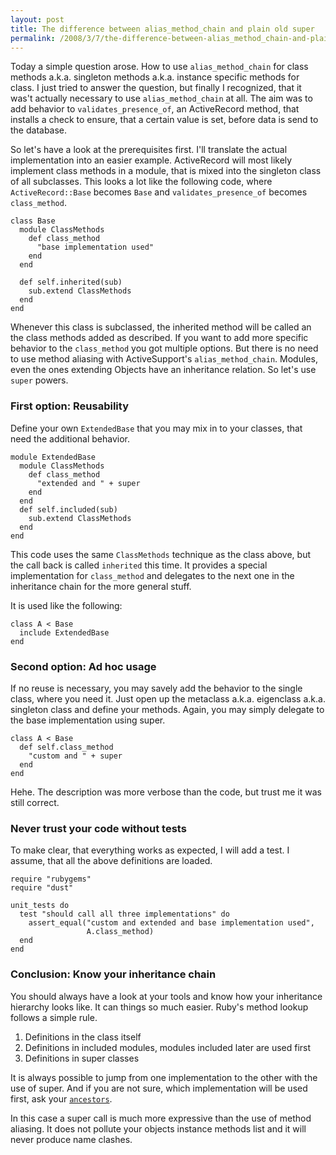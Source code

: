 ```yaml
---
layout: post
title: The difference between alias_method_chain and plain old super
permalink: /2008/3/7/the-difference-between-alias_method_chain-and-plain-old-super
---
```

Today a simple question arose. How to use `alias_method_chain` for class methods
a.k.a. singleton methods a.k.a. instance specific methods for class. I just
tried to answer the question, but finally I recognized, that it was't actually
necessary to use `alias_method_chain` at all. The aim was to add behavior to
`validates_presence_of`, an ActiveRecord method, that installs a check to
ensure, that a certain value is set, before data is send to the database.

So let's have a look at the prerequisites first. I'll translate the actual
implementation into an easier example. ActiveRecord will most likely implement
class methods in a module, that is mixed into the singleton class of all
subclasses. This looks a lot like the following code, where `ActiveRecord::Base`
becomes `Base` and `validates_presence_of` becomes `class_method`.

    class Base
      module ClassMethods
        def class_method
          "base implementation used"
        end
      end

      def self.inherited(sub)
        sub.extend ClassMethods
      end
    end

Whenever this class is subclassed, the inherited method will be called an the
class methods added as described. If you want to add more specific behavior to
the `class_method` you got multiple options. But there is no need to use method
aliasing with ActiveSupport's `alias_method_chain`. Modules, even the ones
extending Objects have an inheritance relation. So let's use `super` powers.

### First option: Reusability

Define your own `ExtendedBase` that you may mix in to your classes, that need
the additional behavior.

    module ExtendedBase
      module ClassMethods
        def class_method
          "extended and " + super
        end
      end
      def self.included(sub)
        sub.extend ClassMethods
      end
    end

This code uses the same `ClassMethods` technique as the class above, but the
call back is called `inherited` this time. It provides a special implementation
for `class_method` and delegates to the next one in the inheritance chain for
the more general stuff.

It is used like the following:

    class A < Base
      include ExtendedBase
    end

### Second option: Ad hoc usage

If no reuse is necessary, you may savely add the behavior to the single class,
where you need it. Just open up the metaclass a.k.a. eigenclass a.k.a. singleton
class and define your methods. Again, you
may simply delegate to the base implementation using super.

    class A < Base
      def self.class_method
        "custom and " + super
      end
    end

Hehe. The description was more verbose than the code, but trust me it was still
correct.

### Never trust your code without tests

To make clear, that everything works as expected, I will add a test. I assume,
that all the above definitions are loaded.

    require "rubygems"
    require "dust"

    unit_tests do
      test "should call all three implementations" do
        assert_equal("custom and extended and base implementation used",
                     A.class_method)
      end
    end

### Conclusion: Know your inheritance chain

You should always have a look at your tools and know how your inheritance
hierarchy looks like. It can things so much easier. Ruby's method lookup follows
a simple rule.

1. Definitions in the class itself
2. Definitions in included modules, modules included later are used first
3. Definitions in super classes

It is always possible to jump from one implementation to the other with the use
of super. And if you are not sure, which implementation will be used first, ask
your [`ancestors`](http://ruby-doc.org/core/classes/Module.html#M001700).

In this case a super call is much more expressive than the use of method
aliasing. It does not pollute your objects instance methods list and it will
never produce name clashes.

